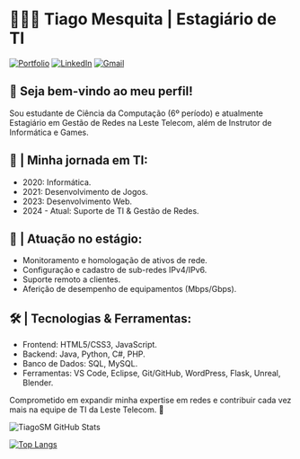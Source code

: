 # 🧑🏻‍💻 Tiago Mesquita | Estagiário de TI

[![Portfolio](https://img.shields.io/badge/Portfolio-%23000000.svg?style=for-the-badge&logo=firefox&logoColor=#FF7139)](https://devtiagomesquita.wuaze.com/)
[![LinkedIn](https://img.shields.io/badge/LinkedIn-0077B5?style=for-the-badge&logo=linkedin&logoColor=white)](https://www.linkedin.com/in/tiago-santos-mesquita/)
[![Gmail](https://img.shields.io/badge/Gmail-D14836?style=for-the-badge&logo=gmail&logoColor=white)](mailto:tiagomesquitaweb@gmail.com)


## 🤩 Seja bem-vindo ao meu perfil!

Sou estudante de Ciência da Computação (6º período) e atualmente Estagiário em Gestão de Redes na Leste Telecom, além de Instrutor de Informática e Games.

## 🧠 | Minha jornada em TI:
- 2020: Informática.
- 2021: Desenvolvimento de Jogos.
- 2023: Desenvolvimento Web.
- 2024 - Atual: Suporte de TI & Gestão de Redes.

## 💼 | Atuação no estágio:
- Monitoramento e homologação de ativos de rede.
- Configuração e cadastro de sub-redes IPv4/IPv6.
- Suporte remoto a clientes.
- Aferição de desempenho de equipamentos (Mbps/Gbps).

## 🛠 | Tecnologias & Ferramentas:

- Frontend: HTML5/CSS3, JavaScript.
- Backend: Java, Python, C#, PHP.
- Banco de Dados: SQL, MySQL.
- Ferramentas: VS Code, Eclipse, Git/GitHub, WordPress, Flask, Unreal, Blender.

Comprometido em expandir minha expertise em redes e contribuir cada vez mais na equipe de TI da Leste Telecom. 💚



![TiagoSM GitHub Stats](https://github-readme-stats.vercel.app/api?username=TiagoSM&show_icons=true&theme=tokyonight&include_all_commits=true&count_private=true)

[![Top Langs](https://github-readme-stats.vercel.app/api/top-langs/?username=TiagoSM)](https://github.com/anuraghazra/github-readme-stats)
